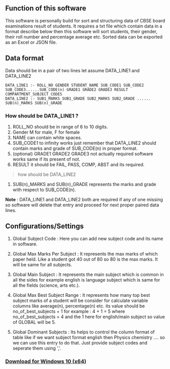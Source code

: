 ## Function of this software
This software is personally build for sort and structuring data of CBSE board examinations result of students. It requires a txt file 
which contain data in a format describe below then this software will sort students, their gender, their roll number and
percentage average etc. Sorted data can be exported as an Excel or JSON file.
    
## Data format
Data should be in a pair of two lines let assume DATA_LINE1 and DATA_LINE2

    DATA_LINE1 :- ROLL_NO GENDER STUDENT_NAME SUB_CODE1 SUB_CODE2 SUB_CODE3......SUB_CODE(n) GRADE1 GRADE2 GRADE3 RESULT COMPARTMENT_SUBJECT_CODES
    DATA_LINE2 :- SUB1_MARKS SUB1_GRADE SUB2_MARKS SUB2_GRADE ...... SUB(n)_MARKS SUB(n)_GRADE
    
### How should be DATA_LINE1 ?
1. ROLL_NO should be in range of 6 to 10 digits.
2. Gender M for male, F for female
3. NAME can contain white spaces.
4. SUB_CODE1 to infinity works just remember that DATA_LINE2 should contain marks and grade of SUB_CODE(n) in proper format.
5. (optional) GRADE1 GRADE2 GRADE3 not actually required software works same if its present of not.
6. RESULT it should be FAIL, PASS, COMP, ABST and its required.

> how should be DATA_LINE2
1. SUB(n)_MARKS and SUB(n)_GRADE represents the marks and grade with respect to SUB_CODE(n).

**Note** : DATA_LINE1 and DATA_LINE2 both are required if any of one missing so software will delete that entry and proceed for next proper paired data lines.

## Configurations/Settings
1. Global Subject Code : Here you can add new subject code and its name in software.


2. Global Max Marks Per Subject : It represents the max marks of which paper held. Like a student got 40 out of 80 so 80
is the max marks. It will be same for all subjects.


3. Global Main Subject : It represents the main subject which is common in all the sides for example english is language
subject which is same for all the fields (science, arts etc.).


4. Global Max Best Subject Range : It represents how many top best subject marks of a student will be consider for
calculate variable columns like average(n), percentage(n) etc. its value should be no_of_best_subjects + 1
for example : 4 + 1 = 5 where no_of_best_subjects = 4 and the 1 here for english/main subject so value of GLOBAL will be 5.


5. Global Dominant Subjects : Its helps to control the column format of table like if we want subject format english
then Physics chemistry .... so we can use this entry to do that. Just provide subject codes and seperate them
using ','.

### [Download for Windows 10 (x64)](https://drive.google.com/drive/folders/1txIDe8C4zpgAWWFcaA6hIGqVmqLnF5XQ?usp=sharing)